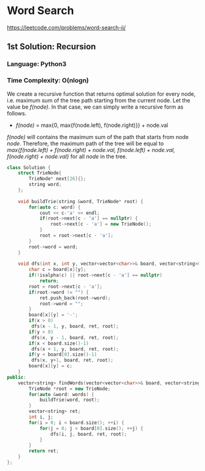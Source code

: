 # Word Search
https://leetcode.com/problems/word-search-ii/

## 1st Solution: Recursion
### Language: Python3
### Time Complexity: O(nlogn)

We create a recursive function that returns optimal solution for every node, i.e. maximum sum of the tree path starting from the current node.
Let the value be *f(node)*.
In that case, we can simply write a recursive form as follows.

* *f(node)* = max{0, max{f(node.left), f(node.right)}} + node.val

*f(node)* will contains the maximum sum of the path that starts from node *node*.
Therefore, the maximum path of the tree will be equal to *max{f(node.left) + f(node.right) + node.val, f(node.left) + node.val, f(node.right) + node.val}* 
for all *node* in the tree.



```c++
class Solution {
    struct TrieNode{
        TrieNode* next[26]{};
        string word;
    };
    
    void buildTrie(string &word, TrieNode* root) {
        for(auto c: word) {
            cout << c-'a' << endl;
            if(root->next[c - 'a'] == nullptr) {
                root->next[c - 'a'] = new TrieNode();
            }
            root = root->next[c - 'a'];
        }
        root->word = word;
    }
    
    void dfs(int x, int y, vector<vector<char>>& board, vector<string>& ret, TrieNode* root) {
        char c = board[x][y];
        if(!isalpha(c) || root->next[c - 'a'] == nullptr)
            return;
        root = root->next[c - 'a'];
        if(root->word != "") {
            ret.push_back(root->word);
            root->word = "";
        }
        board[x][y] = '-';
        if(x > 0)
         dfs(x - 1, y, board, ret, root);
        if(y > 0)
         dfs(x, y - 1, board, ret, root);
        if(x < board.size()-1)
         dfs(x + 1, y, board, ret, root);
        if(y < board[0].size()-1)
         dfs(x, y+1, board, ret, root);
        board[x][y] = c;
    }
public:
    vector<string> findWords(vector<vector<char>>& board, vector<string>& words) {
        TrieNode *root = new TrieNode;
        for(auto &word: words) {
            buildTrie(word, root);
        }
        vector<string> ret;
        int i, j;
        for(i = 0; i < board.size(); ++i) {
            for(j = 0; j < board[0].size(); ++j) {
                dfs(i, j, board, ret, root);
            }
        }
        return ret;
    }
};
```
